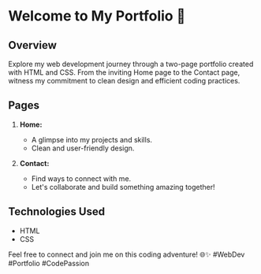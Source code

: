 # Welcome to My Portfolio 🚀

## Overview
Explore my web development journey through a two-page portfolio created with HTML and CSS. From the inviting Home page to the Contact page, witness my commitment to clean design and efficient coding practices.

## Pages
1. **Home:**
   - A glimpse into my projects and skills.
   - Clean and user-friendly design.

2. **Contact:**
   - Find ways to connect with me.
   - Let's collaborate and build something amazing together!

## Technologies Used
- HTML
- CSS

Feel free to connect and join me on this coding adventure! 🌐✨ #WebDev #Portfolio #CodePassion
